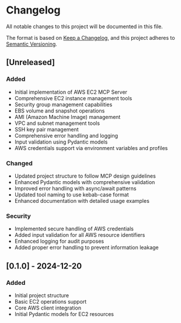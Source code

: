 # Changelog

All notable changes to this project will be documented in this file.

The format is based on [Keep a Changelog](https://keepachangelog.com/en/1.0.0/),
and this project adheres to [Semantic Versioning](https://semver.org/spec/v2.0.0.html).

## [Unreleased]

### Added
- Initial implementation of AWS EC2 MCP Server
- Comprehensive EC2 instance management tools
- Security group management capabilities
- EBS volume and snapshot operations
- AMI (Amazon Machine Image) management
- VPC and subnet management tools
- SSH key pair management
- Comprehensive error handling and logging
- Input validation using Pydantic models
- AWS credentials support via environment variables and profiles

### Changed
- Updated project structure to follow MCP design guidelines
- Enhanced Pydantic models with comprehensive validation
- Improved error handling with async/await patterns
- Updated tool naming to use kebab-case format
- Enhanced documentation with detailed usage examples

### Security
- Implemented secure handling of AWS credentials
- Added input validation for all AWS resource identifiers
- Enhanced logging for audit purposes
- Added proper error handling to prevent information leakage

## [0.1.0] - 2024-12-20

### Added
- Initial project structure
- Basic EC2 operations support
- Core AWS client integration
- Initial Pydantic models for EC2 resources